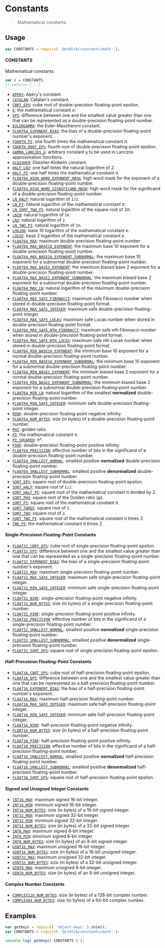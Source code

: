 <!--

@license Apache-2.0

Copyright (c) 2018 The Stdlib Authors.

Licensed under the Apache License, Version 2.0 (the "License");
you may not use this file except in compliance with the License.
You may obtain a copy of the License at

   http://www.apache.org/licenses/LICENSE-2.0

Unless required by applicable law or agreed to in writing, software
distributed under the License is distributed on an "AS IS" BASIS,
WITHOUT WARRANTIES OR CONDITIONS OF ANY KIND, either express or implied.
See the License for the specific language governing permissions and
limitations under the License.

-->

# Constants

> Mathematical constants.

<section class="usage">

## Usage

```javascript
var CONSTANTS = require( '@stdlib/constants/math' );
```

#### CONSTANTS

Mathematical constants.

```javascript
var c = CONSTANTS;
// returns {...}
```

<!-- <toc pattern="*" ignore="float32-*" ignore="float16-*" ignore="+(uint|int)*" ignore="complex*"> -->

<div class="namespace-toc">

-   <span class="signature">[`APERY`][@stdlib/constants/math/float64-apery]</span><span class="delimiter">: </span><span class="description">Apéry's constant.</span>
-   <span class="signature">[`CATALAN`][@stdlib/constants/math/float64-catalan]</span><span class="delimiter">: </span><span class="description">Catalan's constant.</span>
-   <span class="signature">[`CBRT_EPS`][@stdlib/constants/math/float64-cbrt-eps]</span><span class="delimiter">: </span><span class="description">cube root of double-precision floating-point epsilon.</span>
-   <span class="signature">[`E`][@stdlib/constants/math/float64-e]</span><span class="delimiter">: </span><span class="description">the mathematical constant _e_.</span>
-   <span class="signature">[`EPS`][@stdlib/constants/math/float64-eps]</span><span class="delimiter">: </span><span class="description">difference between one and the smallest value greater than one that can be represented as a double-precision floating-point number.</span>
-   <span class="signature">[`EULERGAMMA`][@stdlib/constants/math/float64-eulergamma]</span><span class="delimiter">: </span><span class="description">the Euler-Mascheroni constant.</span>
-   <span class="signature">[`FLOAT64_EXPONENT_BIAS`][@stdlib/constants/math/float64-exponent-bias]</span><span class="delimiter">: </span><span class="description">the bias of a double-precision floating-point number's exponent.</span>
-   <span class="signature">[`FOURTH_PI`][@stdlib/constants/math/float64-fourth-pi]</span><span class="delimiter">: </span><span class="description">one fourth times the mathematical constant π.</span>
-   <span class="signature">[`FOURTH_ROOT_EPS`][@stdlib/constants/math/float64-fourth-root-eps]</span><span class="delimiter">: </span><span class="description">fourth root of double-precision floating-point epsilon.</span>
-   <span class="signature">[`GAMMA_LANCZOS_G`][@stdlib/constants/math/float64-gamma-lanczos-g]</span><span class="delimiter">: </span><span class="description">arbitrary constant `g` to be used in Lanczos approximation functions.</span>
-   <span class="signature">[`GLAISHER`][@stdlib/constants/math/float64-glaisher-kinkelin]</span><span class="delimiter">: </span><span class="description">Glaisher-Kinkelin constant.</span>
-   <span class="signature">[`HALF_LN2`][@stdlib/constants/math/float64-half-ln-two]</span><span class="delimiter">: </span><span class="description">one half times the natural logarithm of 2.</span>
-   <span class="signature">[`HALF_PI`][@stdlib/constants/math/float64-half-pi]</span><span class="delimiter">: </span><span class="description">one half times the mathematical constant π.</span>
-   <span class="signature">[`FLOAT64_HIGH_WORD_EXPONENT_MASK`][@stdlib/constants/math/float64-high-word-exponent-mask]</span><span class="delimiter">: </span><span class="description">high word mask for the exponent of a double-precision floating-point number.</span>
-   <span class="signature">[`FLOAT64_HIGH_WORD_SIGNIFICAND_MASK`][@stdlib/constants/math/float64-high-word-significand-mask]</span><span class="delimiter">: </span><span class="description">high word mask for the significand of a double-precision floating-point number.</span>
-   <span class="signature">[`LN_HALF`][@stdlib/constants/math/float64-ln-half]</span><span class="delimiter">: </span><span class="description">natural logarithm of `1/2`.</span>
-   <span class="signature">[`LN_PI`][@stdlib/constants/math/float64-ln-pi]</span><span class="delimiter">: </span><span class="description">natural logarithm of the mathematical constant π.</span>
-   <span class="signature">[`LN_SQRT_TWO_PI`][@stdlib/constants/math/float64-ln-sqrt-two-pi]</span><span class="delimiter">: </span><span class="description">natural logarithm of the square root of 2π.</span>
-   <span class="signature">[`LN10`][@stdlib/constants/math/float64-ln-ten]</span><span class="delimiter">: </span><span class="description">natural logarithm of `10`.</span>
-   <span class="signature">[`LN2`][@stdlib/constants/math/float64-ln-two]</span><span class="delimiter">: </span><span class="description">natural logarithm of `2`.</span>
-   <span class="signature">[`LN_TWO_PI`][@stdlib/constants/math/float64-ln-two-pi]</span><span class="delimiter">: </span><span class="description">natural logarithm of `2π`.</span>
-   <span class="signature">[`LOG10E`][@stdlib/constants/math/float64-log10-e]</span><span class="delimiter">: </span><span class="description">base 10 logarithm of the mathematical constant _e_.</span>
-   <span class="signature">[`LOG2E`][@stdlib/constants/math/float64-log2-e]</span><span class="delimiter">: </span><span class="description">base 2 logarithm of the mathematical constant _e_.</span>
-   <span class="signature">[`FLOAT64_MAX`][@stdlib/constants/math/float64-max]</span><span class="delimiter">: </span><span class="description">maximum double-precision floating-point number.</span>
-   <span class="signature">[`FLOAT64_MAX_BASE10_EXPONENT`][@stdlib/constants/math/float64-max-base10-exponent]</span><span class="delimiter">: </span><span class="description">the maximum base 10 exponent for a double-precision floating-point number.</span>
-   <span class="signature">[`FLOAT64_MAX_BASE10_EXPONENT_SUBNORMAL`][@stdlib/constants/math/float64-max-base10-exponent-subnormal]</span><span class="delimiter">: </span><span class="description">the maximum base 10 exponent for a subnormal double-precision floating-point number.</span>
-   <span class="signature">[`FLOAT64_MAX_BASE2_EXPONENT`][@stdlib/constants/math/float64-max-base2-exponent]</span><span class="delimiter">: </span><span class="description">the maximum biased base 2 exponent for a double-precision floating-point number.</span>
-   <span class="signature">[`FLOAT64_MAX_BASE2_EXPONENT_SUBNORMAL`][@stdlib/constants/math/float64-max-base2-exponent-subnormal]</span><span class="delimiter">: </span><span class="description">the maximum biased base 2 exponent for a subnormal double-precision floating-point number.</span>
-   <span class="signature">[`FLOAT64_MAX_LN`][@stdlib/constants/math/float64-max-ln]</span><span class="delimiter">: </span><span class="description">natural logarithm of the maximum double-precision floating-point number.</span>
-   <span class="signature">[`FLOAT64_MAX_SAFE_FIBONACCI`][@stdlib/constants/math/float64-max-safe-fibonacci]</span><span class="delimiter">: </span><span class="description">maximum safe Fibonacci number when stored in double-precision floating-point format.</span>
-   <span class="signature">[`FLOAT64_MAX_SAFE_INTEGER`][@stdlib/constants/math/float64-max-safe-integer]</span><span class="delimiter">: </span><span class="description">maximum safe double-precision floating-point integer.</span>
-   <span class="signature">[`FLOAT64_MAX_SAFE_LUCAS`][@stdlib/constants/math/float64-max-safe-lucas]</span><span class="delimiter">: </span><span class="description">maximum safe Lucas number when stored in double-precision floating-point format.</span>
-   <span class="signature">[`FLOAT64_MAX_SAFE_NTH_FIBONACCI`][@stdlib/constants/math/float64-max-safe-nth-fibonacci]</span><span class="delimiter">: </span><span class="description">maximum safe nth Fibonacci number when stored in double-precision floating-point format.</span>
-   <span class="signature">[`FLOAT64_MAX_SAFE_NTH_LUCAS`][@stdlib/constants/math/float64-max-safe-nth-lucas]</span><span class="delimiter">: </span><span class="description">maximum safe nth Lucas number when stored in double-precision floating-point format.</span>
-   <span class="signature">[`FLOAT64_MIN_BASE10_EXPONENT`][@stdlib/constants/math/float64-min-base10-exponent]</span><span class="delimiter">: </span><span class="description">the minimum base 10 exponent for a normal double-precision floating-point number.</span>
-   <span class="signature">[`FLOAT64_MIN_BASE10_EXPONENT_SUBNORMAL`][@stdlib/constants/math/float64-min-base10-exponent-subnormal]</span><span class="delimiter">: </span><span class="description">the minimum base 10 exponent for a subnormal double-precision floating-point number.</span>
-   <span class="signature">[`FLOAT64_MIN_BASE2_EXPONENT`][@stdlib/constants/math/float64-min-base2-exponent]</span><span class="delimiter">: </span><span class="description">the minimum biased base 2 exponent for a normal double-precision floating-point number.</span>
-   <span class="signature">[`FLOAT64_MIN_BASE2_EXPONENT_SUBNORMAL`][@stdlib/constants/math/float64-min-base2-exponent-subnormal]</span><span class="delimiter">: </span><span class="description">the minimum biased base 2 exponent for a subnormal double-precision floating-point number.</span>
-   <span class="signature">[`FLOAT64_MIN_LN`][@stdlib/constants/math/float64-min-ln]</span><span class="delimiter">: </span><span class="description">natural logarithm of the smallest **normalized** double-precision floating-point number.</span>
-   <span class="signature">[`FLOAT64_MIN_SAFE_INTEGER`][@stdlib/constants/math/float64-min-safe-integer]</span><span class="delimiter">: </span><span class="description">minimum safe double-precision floating-point integer.</span>
-   <span class="signature">[`NINF`][@stdlib/constants/math/float64-ninf]</span><span class="delimiter">: </span><span class="description">double-precision floating-point negative infinity.</span>
-   <span class="signature">[`FLOAT64_NUM_BYTES`][@stdlib/constants/math/float64-num-bytes]</span><span class="delimiter">: </span><span class="description">size (in bytes) of a double-precision floating-point number.</span>
-   <span class="signature">[`PHI`][@stdlib/constants/math/float64-phi]</span><span class="delimiter">: </span><span class="description">golden ratio.</span>
-   <span class="signature">[`PI`][@stdlib/constants/math/float64-pi]</span><span class="delimiter">: </span><span class="description">the mathematical constant π.</span>
-   <span class="signature">[`PI_SQUARED`][@stdlib/constants/math/float64-pi-squared]</span><span class="delimiter">: </span><span class="description">π².</span>
-   <span class="signature">[`PINF`][@stdlib/constants/math/float64-pinf]</span><span class="delimiter">: </span><span class="description">double-precision floating-point positive infinity.</span>
-   <span class="signature">[`FLOAT64_PRECISION`][@stdlib/constants/math/float64-precision]</span><span class="delimiter">: </span><span class="description">effective number of bits in the significand of a double-precision floating-point number.</span>
-   <span class="signature">[`FLOAT64_SMALLEST_NORMAL`][@stdlib/constants/math/float64-smallest-normal]</span><span class="delimiter">: </span><span class="description">smallest positive **normalized** double-precision floating-point number.</span>
-   <span class="signature">[`FLOAT64_SMALLEST_SUBNORMAL`][@stdlib/constants/math/float64-smallest-subnormal]</span><span class="delimiter">: </span><span class="description">smallest positive **denormalized** double-precision floating-point number.</span>
-   <span class="signature">[`SQRT_EPS`][@stdlib/constants/math/float64-sqrt-eps]</span><span class="delimiter">: </span><span class="description">square root of double-precision floating-point epsilon.</span>
-   <span class="signature">[`SQRT_HALF`][@stdlib/constants/math/float64-sqrt-half]</span><span class="delimiter">: </span><span class="description">square root of `1/2`.</span>
-   <span class="signature">[`SQRT_HALF_PI`][@stdlib/constants/math/float64-sqrt-half-pi]</span><span class="delimiter">: </span><span class="description">square root of the mathematical constant π divided by 2.</span>
-   <span class="signature">[`SQRT_PHI`][@stdlib/constants/math/float64-sqrt-phi]</span><span class="delimiter">: </span><span class="description">square root of the Golden ratio (φ).</span>
-   <span class="signature">[`SQRT_PI`][@stdlib/constants/math/float64-sqrt-pi]</span><span class="delimiter">: </span><span class="description">square root of the mathematical constant π.</span>
-   <span class="signature">[`SQRT_THREE`][@stdlib/constants/math/float64-sqrt-three]</span><span class="delimiter">: </span><span class="description">square root of `3`.</span>
-   <span class="signature">[`SQRT_TWO`][@stdlib/constants/math/float64-sqrt-two]</span><span class="delimiter">: </span><span class="description">square root of `2`.</span>
-   <span class="signature">[`SQRT_TWO_PI`][@stdlib/constants/math/float64-sqrt-two-pi]</span><span class="delimiter">: </span><span class="description">square root of the mathematical constant π times 2.</span>
-   <span class="signature">[`TWO_PI`][@stdlib/constants/math/float64-two-pi]</span><span class="delimiter">: </span><span class="description">the mathematical constant π times 2.</span>

</div>

<!-- </toc> -->

#### Single-Precsision Floating-Point Constants

<!-- <toc pattern="float32-*"> -->

<div class="namespace-toc">

-   <span class="signature">[`FLOAT32_CBRT_EPS`][@stdlib/constants/math/float32-cbrt-eps]</span><span class="delimiter">: </span><span class="description">cube root of single-precision floating-point epsilon.</span>
-   <span class="signature">[`FLOAT32_EPS`][@stdlib/constants/math/float32-eps]</span><span class="delimiter">: </span><span class="description">difference between one and the smallest value greater than one that can be represented as a single-precision floating-point number.</span>
-   <span class="signature">[`FLOAT32_EXPONENT_BIAS`][@stdlib/constants/math/float32-exponent-bias]</span><span class="delimiter">: </span><span class="description">the bias of a single-precision floating-point number's exponent.</span>
-   <span class="signature">[`FLOAT32_MAX`][@stdlib/constants/math/float32-max]</span><span class="delimiter">: </span><span class="description">maximum single-precision floating-point number.</span>
-   <span class="signature">[`FLOAT32_MAX_SAFE_INTEGER`][@stdlib/constants/math/float32-max-safe-integer]</span><span class="delimiter">: </span><span class="description">maximum safe single-precision floating-point integer.</span>
-   <span class="signature">[`FLOAT32_MIN_SAFE_INTEGER`][@stdlib/constants/math/float32-min-safe-integer]</span><span class="delimiter">: </span><span class="description">minimum safe single-precision floating-point integer.</span>
-   <span class="signature">[`FLOAT32_NINF`][@stdlib/constants/math/float32-ninf]</span><span class="delimiter">: </span><span class="description">single-precision floating-point negative infinity.</span>
-   <span class="signature">[`FLOAT32_NUM_BYTES`][@stdlib/constants/math/float32-num-bytes]</span><span class="delimiter">: </span><span class="description">size (in bytes) of a single-precision floating-point number.</span>
-   <span class="signature">[`FLOAT32_PINF`][@stdlib/constants/math/float32-pinf]</span><span class="delimiter">: </span><span class="description">single-precision floating-point positive infinity.</span>
-   <span class="signature">[`FLOAT32_PRECISION`][@stdlib/constants/math/float32-precision]</span><span class="delimiter">: </span><span class="description">effective number of bits in the significand of a single-precision floating-point number.</span>
-   <span class="signature">[`FLOAT32_SMALLEST_NORMAL`][@stdlib/constants/math/float32-smallest-normal]</span><span class="delimiter">: </span><span class="description">smallest positive **normalized** single-precision floating-point number.</span>
-   <span class="signature">[`FLOAT32_SMALLEST_SUBNORMAL`][@stdlib/constants/math/float32-smallest-subnormal]</span><span class="delimiter">: </span><span class="description">smallest positive **denormalized** single-precision floating-point number.</span>
-   <span class="signature">[`FLOAT32_SQRT_EPS`][@stdlib/constants/math/float32-sqrt-eps]</span><span class="delimiter">: </span><span class="description">square root of single-precision floating-point epsilon.</span>

</div>

<!-- </toc> -->

#### Half-Precsision Floating-Point Constants

<!-- <toc pattern="float16-*"> -->

<div class="namespace-toc">

-   <span class="signature">[`FLOAT16_CBRT_EPS`][@stdlib/constants/math/float16-cbrt-eps]</span><span class="delimiter">: </span><span class="description">cube root of half-precision floating-point epsilon.</span>
-   <span class="signature">[`FLOAT16_EPS`][@stdlib/constants/math/float16-eps]</span><span class="delimiter">: </span><span class="description">difference between one and the smallest value greater than one that can be represented as a half-precision floating-point number.</span>
-   <span class="signature">[`FLOAT16_EXPONENT_BIAS`][@stdlib/constants/math/float16-exponent-bias]</span><span class="delimiter">: </span><span class="description">the bias of a half-precision floating-point number's exponent.</span>
-   <span class="signature">[`FLOAT16_MAX`][@stdlib/constants/math/float16-max]</span><span class="delimiter">: </span><span class="description">maximum half-precision floating-point number.</span>
-   <span class="signature">[`FLOAT16_MAX_SAFE_INTEGER`][@stdlib/constants/math/float16-max-safe-integer]</span><span class="delimiter">: </span><span class="description">maximum safe half-precision floating-point integer.</span>
-   <span class="signature">[`FLOAT16_MIN_SAFE_INTEGER`][@stdlib/constants/math/float16-min-safe-integer]</span><span class="delimiter">: </span><span class="description">minimum safe half-precision floating-point integer.</span>
-   <span class="signature">[`FLOAT16_NINF`][@stdlib/constants/math/float16-ninf]</span><span class="delimiter">: </span><span class="description">half-precision floating-point negative infinity.</span>
-   <span class="signature">[`FLOAT16_NUM_BYTES`][@stdlib/constants/math/float16-num-bytes]</span><span class="delimiter">: </span><span class="description">size (in bytes) of a half-precision floating-point number.</span>
-   <span class="signature">[`FLOAT16_PINF`][@stdlib/constants/math/float16-pinf]</span><span class="delimiter">: </span><span class="description">half-precision floating-point positive infinity.</span>
-   <span class="signature">[`FLOAT16_PRECISION`][@stdlib/constants/math/float16-precision]</span><span class="delimiter">: </span><span class="description">effective number of bits in the significand of a half-precision floating-point number.</span>
-   <span class="signature">[`FLOAT16_SMALLEST_NORMAL`][@stdlib/constants/math/float16-smallest-normal]</span><span class="delimiter">: </span><span class="description">smallest positive **normalized** half-precision floating-point number.</span>
-   <span class="signature">[`FLOAT16_SMALLEST_SUBNORMAL`][@stdlib/constants/math/float16-smallest-subnormal]</span><span class="delimiter">: </span><span class="description">smallest positive **denormalized** half-precision floating-point number.</span>
-   <span class="signature">[`FLOAT16_SQRT_EPS`][@stdlib/constants/math/float16-sqrt-eps]</span><span class="delimiter">: </span><span class="description">square root of half-precision floating-point epsilon.</span>

</div>

<!-- </toc> -->

#### Signed and Unsigned Integer Constants

<!-- <toc pattern="+(uint|int)*"> -->

<div class="namespace-toc">

-   <span class="signature">[`INT16_MAX`][@stdlib/constants/math/int16-max]</span><span class="delimiter">: </span><span class="description">maximum signed 16-bit integer.</span>
-   <span class="signature">[`INT16_MIN`][@stdlib/constants/math/int16-min]</span><span class="delimiter">: </span><span class="description">minimum signed 16-bit integer.</span>
-   <span class="signature">[`INT16_NUM_BYTES`][@stdlib/constants/math/int16-num-bytes]</span><span class="delimiter">: </span><span class="description">size (in bytes) of a 16-bit signed integer.</span>
-   <span class="signature">[`INT32_MAX`][@stdlib/constants/math/int32-max]</span><span class="delimiter">: </span><span class="description">maximum signed 32-bit integer.</span>
-   <span class="signature">[`INT32_MIN`][@stdlib/constants/math/int32-min]</span><span class="delimiter">: </span><span class="description">minimum signed 32-bit integer.</span>
-   <span class="signature">[`INT32_NUM_BYTES`][@stdlib/constants/math/int32-num-bytes]</span><span class="delimiter">: </span><span class="description">size (in bytes) of a 32-bit signed integer.</span>
-   <span class="signature">[`INT8_MAX`][@stdlib/constants/math/int8-max]</span><span class="delimiter">: </span><span class="description">maximum signed 8-bit integer.</span>
-   <span class="signature">[`INT8_MIN`][@stdlib/constants/math/int8-min]</span><span class="delimiter">: </span><span class="description">minimum signed 8-bit integer.</span>
-   <span class="signature">[`INT8_NUM_BYTES`][@stdlib/constants/math/int8-num-bytes]</span><span class="delimiter">: </span><span class="description">size (in bytes) of an 8-bit signed integer.</span>
-   <span class="signature">[`UINT16_MAX`][@stdlib/constants/math/uint16-max]</span><span class="delimiter">: </span><span class="description">maximum unsigned 16-bit integer.</span>
-   <span class="signature">[`UINT16_NUM_BYTES`][@stdlib/constants/math/uint16-num-bytes]</span><span class="delimiter">: </span><span class="description">size (in bytes) of a 16-bit unsigned integer.</span>
-   <span class="signature">[`UINT32_MAX`][@stdlib/constants/math/uint32-max]</span><span class="delimiter">: </span><span class="description">maximum unsigned 32-bit integer.</span>
-   <span class="signature">[`UINT32_NUM_BYTES`][@stdlib/constants/math/uint32-num-bytes]</span><span class="delimiter">: </span><span class="description">size (in bytes) of a 32-bit unsigned integer.</span>
-   <span class="signature">[`UINT8_MAX`][@stdlib/constants/math/uint8-max]</span><span class="delimiter">: </span><span class="description">maximum unsigned 8-bit integer.</span>
-   <span class="signature">[`UINT8_NUM_BYTES`][@stdlib/constants/math/uint8-num-bytes]</span><span class="delimiter">: </span><span class="description">size (in bytes) of an 8-bit unsigned integer.</span>

</div>

<!-- </toc> -->

#### Complex Number Constants

<!-- <toc pattern="complex*"> -->

<div class="namespace-toc">

-   <span class="signature">[`COMPLEX128_NUM_BYTES`][@stdlib/constants/math/complex128-num-bytes]</span><span class="delimiter">: </span><span class="description">size (in bytes) of a 128-bit complex number.</span>
-   <span class="signature">[`COMPLEX64_NUM_BYTES`][@stdlib/constants/math/complex64-num-bytes]</span><span class="delimiter">: </span><span class="description">size (in bytes) of a 64-bit complex number.</span>

</div>

<!-- </toc> -->

</section>

<!-- /.usage -->

<section class="examples">

## Examples

<!-- TODO: better examples -->

<!-- eslint no-undef: "error" -->

```javascript
var getKeys = require( 'object-keys' ).shim();
var CONSTANTS = require( '@stdlib/constants/math' );

console.log( getKeys( CONSTANTS ) );
```

</section>

<!-- /.examples -->

<section class="links">

<!-- <toc-links> -->

[@stdlib/constants/math/complex128-num-bytes]: https://github.com/stdlib-js/stdlib/tree/develop/lib/node_modules/%40stdlib/constants/math/complex128-num-bytes

[@stdlib/constants/math/complex64-num-bytes]: https://github.com/stdlib-js/stdlib/tree/develop/lib/node_modules/%40stdlib/constants/math/complex64-num-bytes

[@stdlib/constants/math/int16-max]: https://github.com/stdlib-js/stdlib/tree/develop/lib/node_modules/%40stdlib/constants/math/int16-max

[@stdlib/constants/math/int16-min]: https://github.com/stdlib-js/stdlib/tree/develop/lib/node_modules/%40stdlib/constants/math/int16-min

[@stdlib/constants/math/int16-num-bytes]: https://github.com/stdlib-js/stdlib/tree/develop/lib/node_modules/%40stdlib/constants/math/int16-num-bytes

[@stdlib/constants/math/int32-max]: https://github.com/stdlib-js/stdlib/tree/develop/lib/node_modules/%40stdlib/constants/math/int32-max

[@stdlib/constants/math/int32-min]: https://github.com/stdlib-js/stdlib/tree/develop/lib/node_modules/%40stdlib/constants/math/int32-min

[@stdlib/constants/math/int32-num-bytes]: https://github.com/stdlib-js/stdlib/tree/develop/lib/node_modules/%40stdlib/constants/math/int32-num-bytes

[@stdlib/constants/math/int8-max]: https://github.com/stdlib-js/stdlib/tree/develop/lib/node_modules/%40stdlib/constants/math/int8-max

[@stdlib/constants/math/int8-min]: https://github.com/stdlib-js/stdlib/tree/develop/lib/node_modules/%40stdlib/constants/math/int8-min

[@stdlib/constants/math/int8-num-bytes]: https://github.com/stdlib-js/stdlib/tree/develop/lib/node_modules/%40stdlib/constants/math/int8-num-bytes

[@stdlib/constants/math/uint16-max]: https://github.com/stdlib-js/stdlib/tree/develop/lib/node_modules/%40stdlib/constants/math/uint16-max

[@stdlib/constants/math/uint16-num-bytes]: https://github.com/stdlib-js/stdlib/tree/develop/lib/node_modules/%40stdlib/constants/math/uint16-num-bytes

[@stdlib/constants/math/uint32-max]: https://github.com/stdlib-js/stdlib/tree/develop/lib/node_modules/%40stdlib/constants/math/uint32-max

[@stdlib/constants/math/uint32-num-bytes]: https://github.com/stdlib-js/stdlib/tree/develop/lib/node_modules/%40stdlib/constants/math/uint32-num-bytes

[@stdlib/constants/math/uint8-max]: https://github.com/stdlib-js/stdlib/tree/develop/lib/node_modules/%40stdlib/constants/math/uint8-max

[@stdlib/constants/math/uint8-num-bytes]: https://github.com/stdlib-js/stdlib/tree/develop/lib/node_modules/%40stdlib/constants/math/uint8-num-bytes

[@stdlib/constants/math/float16-cbrt-eps]: https://github.com/stdlib-js/stdlib/tree/develop/lib/node_modules/%40stdlib/constants/math/float16-cbrt-eps

[@stdlib/constants/math/float16-eps]: https://github.com/stdlib-js/stdlib/tree/develop/lib/node_modules/%40stdlib/constants/math/float16-eps

[@stdlib/constants/math/float16-exponent-bias]: https://github.com/stdlib-js/stdlib/tree/develop/lib/node_modules/%40stdlib/constants/math/float16-exponent-bias

[@stdlib/constants/math/float16-max]: https://github.com/stdlib-js/stdlib/tree/develop/lib/node_modules/%40stdlib/constants/math/float16-max

[@stdlib/constants/math/float16-max-safe-integer]: https://github.com/stdlib-js/stdlib/tree/develop/lib/node_modules/%40stdlib/constants/math/float16-max-safe-integer

[@stdlib/constants/math/float16-min-safe-integer]: https://github.com/stdlib-js/stdlib/tree/develop/lib/node_modules/%40stdlib/constants/math/float16-min-safe-integer

[@stdlib/constants/math/float16-ninf]: https://github.com/stdlib-js/stdlib/tree/develop/lib/node_modules/%40stdlib/constants/math/float16-ninf

[@stdlib/constants/math/float16-num-bytes]: https://github.com/stdlib-js/stdlib/tree/develop/lib/node_modules/%40stdlib/constants/math/float16-num-bytes

[@stdlib/constants/math/float16-pinf]: https://github.com/stdlib-js/stdlib/tree/develop/lib/node_modules/%40stdlib/constants/math/float16-pinf

[@stdlib/constants/math/float16-precision]: https://github.com/stdlib-js/stdlib/tree/develop/lib/node_modules/%40stdlib/constants/math/float16-precision

[@stdlib/constants/math/float16-smallest-normal]: https://github.com/stdlib-js/stdlib/tree/develop/lib/node_modules/%40stdlib/constants/math/float16-smallest-normal

[@stdlib/constants/math/float16-smallest-subnormal]: https://github.com/stdlib-js/stdlib/tree/develop/lib/node_modules/%40stdlib/constants/math/float16-smallest-subnormal

[@stdlib/constants/math/float16-sqrt-eps]: https://github.com/stdlib-js/stdlib/tree/develop/lib/node_modules/%40stdlib/constants/math/float16-sqrt-eps

[@stdlib/constants/math/float32-cbrt-eps]: https://github.com/stdlib-js/stdlib/tree/develop/lib/node_modules/%40stdlib/constants/math/float32-cbrt-eps

[@stdlib/constants/math/float32-eps]: https://github.com/stdlib-js/stdlib/tree/develop/lib/node_modules/%40stdlib/constants/math/float32-eps

[@stdlib/constants/math/float32-exponent-bias]: https://github.com/stdlib-js/stdlib/tree/develop/lib/node_modules/%40stdlib/constants/math/float32-exponent-bias

[@stdlib/constants/math/float32-max]: https://github.com/stdlib-js/stdlib/tree/develop/lib/node_modules/%40stdlib/constants/math/float32-max

[@stdlib/constants/math/float32-max-safe-integer]: https://github.com/stdlib-js/stdlib/tree/develop/lib/node_modules/%40stdlib/constants/math/float32-max-safe-integer

[@stdlib/constants/math/float32-min-safe-integer]: https://github.com/stdlib-js/stdlib/tree/develop/lib/node_modules/%40stdlib/constants/math/float32-min-safe-integer

[@stdlib/constants/math/float32-ninf]: https://github.com/stdlib-js/stdlib/tree/develop/lib/node_modules/%40stdlib/constants/math/float32-ninf

[@stdlib/constants/math/float32-num-bytes]: https://github.com/stdlib-js/stdlib/tree/develop/lib/node_modules/%40stdlib/constants/math/float32-num-bytes

[@stdlib/constants/math/float32-pinf]: https://github.com/stdlib-js/stdlib/tree/develop/lib/node_modules/%40stdlib/constants/math/float32-pinf

[@stdlib/constants/math/float32-precision]: https://github.com/stdlib-js/stdlib/tree/develop/lib/node_modules/%40stdlib/constants/math/float32-precision

[@stdlib/constants/math/float32-smallest-normal]: https://github.com/stdlib-js/stdlib/tree/develop/lib/node_modules/%40stdlib/constants/math/float32-smallest-normal

[@stdlib/constants/math/float32-smallest-subnormal]: https://github.com/stdlib-js/stdlib/tree/develop/lib/node_modules/%40stdlib/constants/math/float32-smallest-subnormal

[@stdlib/constants/math/float32-sqrt-eps]: https://github.com/stdlib-js/stdlib/tree/develop/lib/node_modules/%40stdlib/constants/math/float32-sqrt-eps

[@stdlib/constants/math/float64-apery]: https://github.com/stdlib-js/stdlib/tree/develop/lib/node_modules/%40stdlib/constants/math/float64-apery

[@stdlib/constants/math/float64-catalan]: https://github.com/stdlib-js/stdlib/tree/develop/lib/node_modules/%40stdlib/constants/math/float64-catalan

[@stdlib/constants/math/float64-cbrt-eps]: https://github.com/stdlib-js/stdlib/tree/develop/lib/node_modules/%40stdlib/constants/math/float64-cbrt-eps

[@stdlib/constants/math/float64-e]: https://github.com/stdlib-js/stdlib/tree/develop/lib/node_modules/%40stdlib/constants/math/float64-e

[@stdlib/constants/math/float64-eps]: https://github.com/stdlib-js/stdlib/tree/develop/lib/node_modules/%40stdlib/constants/math/float64-eps

[@stdlib/constants/math/float64-eulergamma]: https://github.com/stdlib-js/stdlib/tree/develop/lib/node_modules/%40stdlib/constants/math/float64-eulergamma

[@stdlib/constants/math/float64-exponent-bias]: https://github.com/stdlib-js/stdlib/tree/develop/lib/node_modules/%40stdlib/constants/math/float64-exponent-bias

[@stdlib/constants/math/float64-fourth-pi]: https://github.com/stdlib-js/stdlib/tree/develop/lib/node_modules/%40stdlib/constants/math/float64-fourth-pi

[@stdlib/constants/math/float64-fourth-root-eps]: https://github.com/stdlib-js/stdlib/tree/develop/lib/node_modules/%40stdlib/constants/math/float64-fourth-root-eps

[@stdlib/constants/math/float64-gamma-lanczos-g]: https://github.com/stdlib-js/stdlib/tree/develop/lib/node_modules/%40stdlib/constants/math/float64-gamma-lanczos-g

[@stdlib/constants/math/float64-glaisher-kinkelin]: https://github.com/stdlib-js/stdlib/tree/develop/lib/node_modules/%40stdlib/constants/math/float64-glaisher-kinkelin

[@stdlib/constants/math/float64-half-ln-two]: https://github.com/stdlib-js/stdlib/tree/develop/lib/node_modules/%40stdlib/constants/math/float64-half-ln-two

[@stdlib/constants/math/float64-half-pi]: https://github.com/stdlib-js/stdlib/tree/develop/lib/node_modules/%40stdlib/constants/math/float64-half-pi

[@stdlib/constants/math/float64-high-word-exponent-mask]: https://github.com/stdlib-js/stdlib/tree/develop/lib/node_modules/%40stdlib/constants/math/float64-high-word-exponent-mask

[@stdlib/constants/math/float64-high-word-significand-mask]: https://github.com/stdlib-js/stdlib/tree/develop/lib/node_modules/%40stdlib/constants/math/float64-high-word-significand-mask

[@stdlib/constants/math/float64-ln-half]: https://github.com/stdlib-js/stdlib/tree/develop/lib/node_modules/%40stdlib/constants/math/float64-ln-half

[@stdlib/constants/math/float64-ln-pi]: https://github.com/stdlib-js/stdlib/tree/develop/lib/node_modules/%40stdlib/constants/math/float64-ln-pi

[@stdlib/constants/math/float64-ln-sqrt-two-pi]: https://github.com/stdlib-js/stdlib/tree/develop/lib/node_modules/%40stdlib/constants/math/float64-ln-sqrt-two-pi

[@stdlib/constants/math/float64-ln-ten]: https://github.com/stdlib-js/stdlib/tree/develop/lib/node_modules/%40stdlib/constants/math/float64-ln-ten

[@stdlib/constants/math/float64-ln-two]: https://github.com/stdlib-js/stdlib/tree/develop/lib/node_modules/%40stdlib/constants/math/float64-ln-two

[@stdlib/constants/math/float64-ln-two-pi]: https://github.com/stdlib-js/stdlib/tree/develop/lib/node_modules/%40stdlib/constants/math/float64-ln-two-pi

[@stdlib/constants/math/float64-log10-e]: https://github.com/stdlib-js/stdlib/tree/develop/lib/node_modules/%40stdlib/constants/math/float64-log10-e

[@stdlib/constants/math/float64-log2-e]: https://github.com/stdlib-js/stdlib/tree/develop/lib/node_modules/%40stdlib/constants/math/float64-log2-e

[@stdlib/constants/math/float64-max]: https://github.com/stdlib-js/stdlib/tree/develop/lib/node_modules/%40stdlib/constants/math/float64-max

[@stdlib/constants/math/float64-max-base10-exponent]: https://github.com/stdlib-js/stdlib/tree/develop/lib/node_modules/%40stdlib/constants/math/float64-max-base10-exponent

[@stdlib/constants/math/float64-max-base10-exponent-subnormal]: https://github.com/stdlib-js/stdlib/tree/develop/lib/node_modules/%40stdlib/constants/math/float64-max-base10-exponent-subnormal

[@stdlib/constants/math/float64-max-base2-exponent]: https://github.com/stdlib-js/stdlib/tree/develop/lib/node_modules/%40stdlib/constants/math/float64-max-base2-exponent

[@stdlib/constants/math/float64-max-base2-exponent-subnormal]: https://github.com/stdlib-js/stdlib/tree/develop/lib/node_modules/%40stdlib/constants/math/float64-max-base2-exponent-subnormal

[@stdlib/constants/math/float64-max-ln]: https://github.com/stdlib-js/stdlib/tree/develop/lib/node_modules/%40stdlib/constants/math/float64-max-ln

[@stdlib/constants/math/float64-max-safe-fibonacci]: https://github.com/stdlib-js/stdlib/tree/develop/lib/node_modules/%40stdlib/constants/math/float64-max-safe-fibonacci

[@stdlib/constants/math/float64-max-safe-integer]: https://github.com/stdlib-js/stdlib/tree/develop/lib/node_modules/%40stdlib/constants/math/float64-max-safe-integer

[@stdlib/constants/math/float64-max-safe-lucas]: https://github.com/stdlib-js/stdlib/tree/develop/lib/node_modules/%40stdlib/constants/math/float64-max-safe-lucas

[@stdlib/constants/math/float64-max-safe-nth-fibonacci]: https://github.com/stdlib-js/stdlib/tree/develop/lib/node_modules/%40stdlib/constants/math/float64-max-safe-nth-fibonacci

[@stdlib/constants/math/float64-max-safe-nth-lucas]: https://github.com/stdlib-js/stdlib/tree/develop/lib/node_modules/%40stdlib/constants/math/float64-max-safe-nth-lucas

[@stdlib/constants/math/float64-min-base10-exponent]: https://github.com/stdlib-js/stdlib/tree/develop/lib/node_modules/%40stdlib/constants/math/float64-min-base10-exponent

[@stdlib/constants/math/float64-min-base10-exponent-subnormal]: https://github.com/stdlib-js/stdlib/tree/develop/lib/node_modules/%40stdlib/constants/math/float64-min-base10-exponent-subnormal

[@stdlib/constants/math/float64-min-base2-exponent]: https://github.com/stdlib-js/stdlib/tree/develop/lib/node_modules/%40stdlib/constants/math/float64-min-base2-exponent

[@stdlib/constants/math/float64-min-base2-exponent-subnormal]: https://github.com/stdlib-js/stdlib/tree/develop/lib/node_modules/%40stdlib/constants/math/float64-min-base2-exponent-subnormal

[@stdlib/constants/math/float64-min-ln]: https://github.com/stdlib-js/stdlib/tree/develop/lib/node_modules/%40stdlib/constants/math/float64-min-ln

[@stdlib/constants/math/float64-min-safe-integer]: https://github.com/stdlib-js/stdlib/tree/develop/lib/node_modules/%40stdlib/constants/math/float64-min-safe-integer

[@stdlib/constants/math/float64-ninf]: https://github.com/stdlib-js/stdlib/tree/develop/lib/node_modules/%40stdlib/constants/math/float64-ninf

[@stdlib/constants/math/float64-num-bytes]: https://github.com/stdlib-js/stdlib/tree/develop/lib/node_modules/%40stdlib/constants/math/float64-num-bytes

[@stdlib/constants/math/float64-phi]: https://github.com/stdlib-js/stdlib/tree/develop/lib/node_modules/%40stdlib/constants/math/float64-phi

[@stdlib/constants/math/float64-pi]: https://github.com/stdlib-js/stdlib/tree/develop/lib/node_modules/%40stdlib/constants/math/float64-pi

[@stdlib/constants/math/float64-pi-squared]: https://github.com/stdlib-js/stdlib/tree/develop/lib/node_modules/%40stdlib/constants/math/float64-pi-squared

[@stdlib/constants/math/float64-pinf]: https://github.com/stdlib-js/stdlib/tree/develop/lib/node_modules/%40stdlib/constants/math/float64-pinf

[@stdlib/constants/math/float64-precision]: https://github.com/stdlib-js/stdlib/tree/develop/lib/node_modules/%40stdlib/constants/math/float64-precision

[@stdlib/constants/math/float64-smallest-normal]: https://github.com/stdlib-js/stdlib/tree/develop/lib/node_modules/%40stdlib/constants/math/float64-smallest-normal

[@stdlib/constants/math/float64-smallest-subnormal]: https://github.com/stdlib-js/stdlib/tree/develop/lib/node_modules/%40stdlib/constants/math/float64-smallest-subnormal

[@stdlib/constants/math/float64-sqrt-eps]: https://github.com/stdlib-js/stdlib/tree/develop/lib/node_modules/%40stdlib/constants/math/float64-sqrt-eps

[@stdlib/constants/math/float64-sqrt-half]: https://github.com/stdlib-js/stdlib/tree/develop/lib/node_modules/%40stdlib/constants/math/float64-sqrt-half

[@stdlib/constants/math/float64-sqrt-half-pi]: https://github.com/stdlib-js/stdlib/tree/develop/lib/node_modules/%40stdlib/constants/math/float64-sqrt-half-pi

[@stdlib/constants/math/float64-sqrt-phi]: https://github.com/stdlib-js/stdlib/tree/develop/lib/node_modules/%40stdlib/constants/math/float64-sqrt-phi

[@stdlib/constants/math/float64-sqrt-pi]: https://github.com/stdlib-js/stdlib/tree/develop/lib/node_modules/%40stdlib/constants/math/float64-sqrt-pi

[@stdlib/constants/math/float64-sqrt-three]: https://github.com/stdlib-js/stdlib/tree/develop/lib/node_modules/%40stdlib/constants/math/float64-sqrt-three

[@stdlib/constants/math/float64-sqrt-two]: https://github.com/stdlib-js/stdlib/tree/develop/lib/node_modules/%40stdlib/constants/math/float64-sqrt-two

[@stdlib/constants/math/float64-sqrt-two-pi]: https://github.com/stdlib-js/stdlib/tree/develop/lib/node_modules/%40stdlib/constants/math/float64-sqrt-two-pi

[@stdlib/constants/math/float64-two-pi]: https://github.com/stdlib-js/stdlib/tree/develop/lib/node_modules/%40stdlib/constants/math/float64-two-pi

<!-- </toc-links> -->

</section>

<!-- /.links -->

